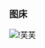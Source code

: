 ### 图床

![   !芙芙](https://cdn.jsdelivr.net/gh/haoxiang1024/fufu@main/2024/04/941081a6ac391f8781f3295ea2beac28.png)
